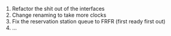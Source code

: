 1. Refactor the shit out of the interfaces
2. Change renaming to take more clocks
3. Fix the reservation station queue to FRFR (first ready first out)
4. ...